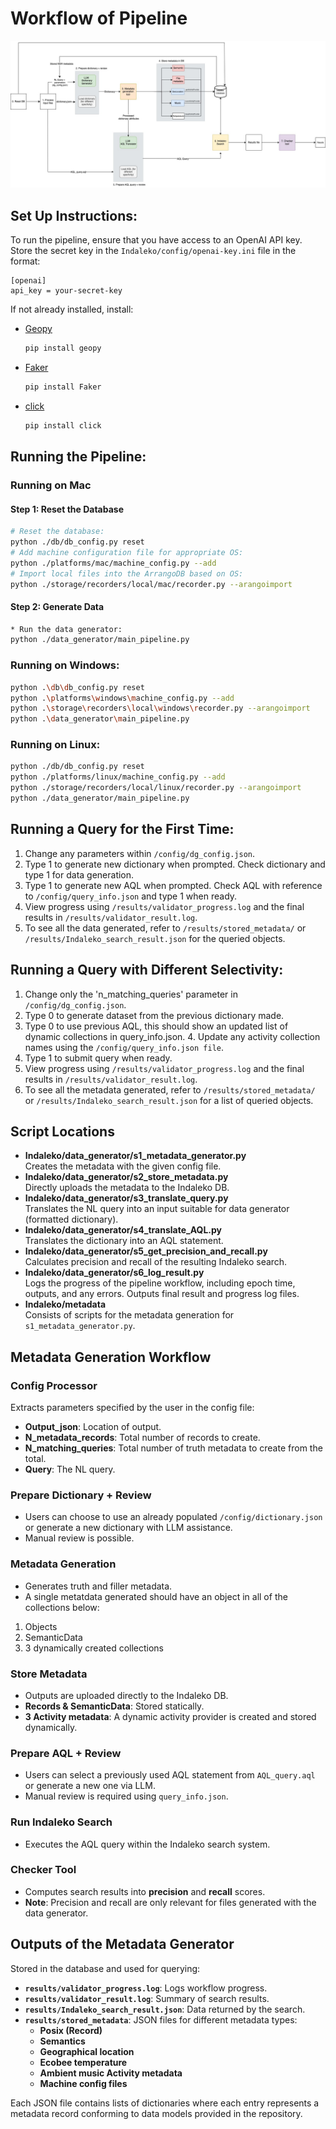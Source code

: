 # Workflow of Pipeline

![alt text](workflow_diagram.jpg)

## Set Up Instructions:
To run the pipeline, ensure that you have access to an OpenAI API key. 
Store the secret key in the `Indaleko/config/openai-key.ini` file in the format:
```
[openai] 
api_key = your-secret-key
```

If not already installed, install:
* [Geopy](https://geopy.readthedocs.io/en/stable/)
  ```sh
  pip install geopy
  ```
* [Faker](https://faker.readthedocs.io/en/master/)
  ```sh
  pip install Faker
  ```
* [click](https://pypi.org/project/click/)
  ```sh
  pip install click
  ```

## Running the Pipeline:
### Running on Mac

#### Step 1: Reset the Database

```sh 
# Reset the database:
python ./db/db_config.py reset
# Add machine configuration file for appropriate OS:
python ./platforms/mac/machine_config.py --add
# Import local files into the ArrangoDB based on OS:
python ./storage/recorders/local/mac/recorder.py --arangoimport
```

#### Step 2: Generate Data
``` sh
* Run the data generator:
python ./data_generator/main_pipeline.py
  ```

### Running on Windows:
```sh
python .\db\db_config.py reset
python .\platforms\windows\machine_config.py --add
python .\storage\recorders\local\windows\recorder.py --arangoimport
python .\data_generator\main_pipeline.py
```

### Running on Linux:
```sh
python ./db/db_config.py reset
python ./platforms/linux/machine_config.py --add
python ./storage/recorders/local/linux/recorder.py --arangoimport
python ./data_generator/main_pipeline.py
```

## Running a Query for the First Time:
1. Change any parameters within `/config/dg_config.json`.
2. Type 1 to generate new dictionary when prompted. Check dictionary and type 1 for data generation.
3. Type 1 to generate new AQL when prompted. Check AQL with reference to `/config/query_info.json` and type 1 when ready.
4. View progress using `/results/validator_progress.log` and the final results in `/results/validator_result.log`.
5. To see all the data generated, refer to `/results/stored_metadata/` or `/results/Indaleko_search_result.json` for the queried objects.

## Running a Query with Different Selectivity:
1. Change only the 'n_matching_queries' parameter in `/config/dg_config.json`.
2. Type 0 to generate dataset from the previous dictionary made.
3. Type 0 to use previous AQL, this should show an updated list of dynamic collections in query_info.json. 4. Update any activity collection names using the `/config/query_info.json file`.
5. Type 1 to submit query when ready.
6. View progress using `/results/validator_progress.log` and the final results in `/results/validator_result.log`.
5. To see all the metadata generated, refer to `/results/stored_metadata/` or `/results/Indaleko_search_result.json` for a list of queried objects.

## Script Locations
- **Indaleko/data_generator/s1_metadata_generator.py**  
  Creates the metadata with the given config file.
- **Indaleko/data_generator/s2_store_metadata.py**  
  Directly uploads the metadata to the Indaleko DB.
- **Indaleko/data_generator/s3_translate_query.py**  
  Translates the NL query into an input suitable for data generator (formatted dictionary).
- **Indaleko/data_generator/s4_translate_AQL.py**  
  Translates the dictionary into an AQL statement.
- **Indaleko/data_generator/s5_get_precision_and_recall.py**  
  Calculates precision and recall of the resulting Indaleko search.
- **Indaleko/data_generator/s6_log_result.py**  
  Logs the progress of the pipeline workflow, including epoch time, outputs, and any errors. Outputs final result and progress log files.
- **Indaleko/metadata**  
  Consists of scripts for the metadata generation for `s1_metadata_generator.py`.

## Metadata Generation Workflow

### Config Processor
Extracts parameters specified by the user in the config file:
- **Output_json**: Location of output.
- **N_metadata_records**: Total number of records to create.
- **N_matching_queries**: Total number of truth metadata to create from the total.
- **Query**: The NL query.

### Prepare Dictionary + Review
- Users can choose to use an already populated `/config/dictionary.json` or generate a new dictionary with LLM assistance.
- Manual review is possible.

### Metadata Generation
- Generates truth and filler metadata.
- A single metatdata generated should have an object in all of the collections below:
1. Objects
2. SemanticData
3. 3 dynamically created collections

### Store Metadata
- Outputs are uploaded directly to the Indaleko DB.
- **Records & SemanticData**: Stored statically.
- **3 Activity metadata**: A dynamic activity provider is created and stored dynamically.


### Prepare AQL + Review
- Users can select a previously used AQL statement from `AQL_query.aql` or generate a new one via LLM.
- Manual review is required using `query_info.json`.

### Run Indaleko Search
- Executes the AQL query within the Indaleko search system.

### Checker Tool
- Computes search results into **precision** and **recall** scores.
- **Note**: Precision and recall are only relevant for files generated with the data generator.

## Outputs of the Metadata Generator

Stored in the database and used for querying:
- **`results/validator_progress.log`**: Logs workflow progress.
- **`results/validator_result.log`**: Summary of search results.
- **`results/Indaleko_search_result.json`**: Data returned by the search.
- **`results/stored_metadata`**: JSON files for different metadata types:
  - **Posix (Record)**
  - **Semantics**
  - **Geographical location**
  - **Ecobee temperature**
  - **Ambient music Activity metadata**
  - **Machine config files**

Each JSON file contains lists of dictionaries where each entry represents a metadata record conforming to data models provided in the repository.